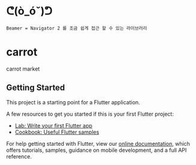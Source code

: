 # ᕦ(ò_óˇ)ᕤ  

```
Beamer = Navigator 2 를 조금 쉽게 접근 할 수 있는 라이브러리
```
# carrot

carrot market

## Getting Started

This project is a starting point for a Flutter application.

A few resources to get you started if this is your first Flutter project:

- [Lab: Write your first Flutter app](https://flutter.dev/docs/get-started/codelab)
- [Cookbook: Useful Flutter samples](https://flutter.dev/docs/cookbook)

For help getting started with Flutter, view our
[online documentation](https://flutter.dev/docs), which offers tutorials,
samples, guidance on mobile development, and a full API reference.
